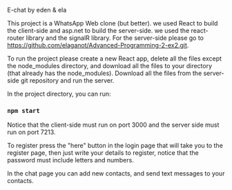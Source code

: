 E-chat by eden & ela

This project is a WhatsApp Web clone (but better). we used React to build the client-side and asp.net to build the server-side.
we used the react-router library and the signalR library.
For the server-side please go to https://github.com/elaganot/Advanced-Programming-2-ex2.git.

To run the project please create a new React app, delete all the files except the node_modules directory,
and download all the files to your directory (that already has the node_modules).
Download all the files from the server-side git repository and run the server.

In the project directory, you can run:

### `npm start`

Notice that the client-side must run on port 3000 and the server side must run on port 7213.

To register press the "here" button in the login page that will take you to the register page,
then just write your details to register, notice that the password must include letters and numbers.

In the chat page you can add new contacts, and send text messages to your contacts.

 

